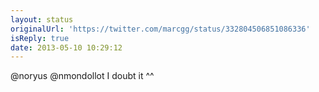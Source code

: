```yaml
---
layout: status
originalUrl: 'https://twitter.com/marcgg/status/332804506851086336'
isReply: true
date: 2013-05-10 10:29:12
---
```


@noryus @nmondollot I doubt it ^^
